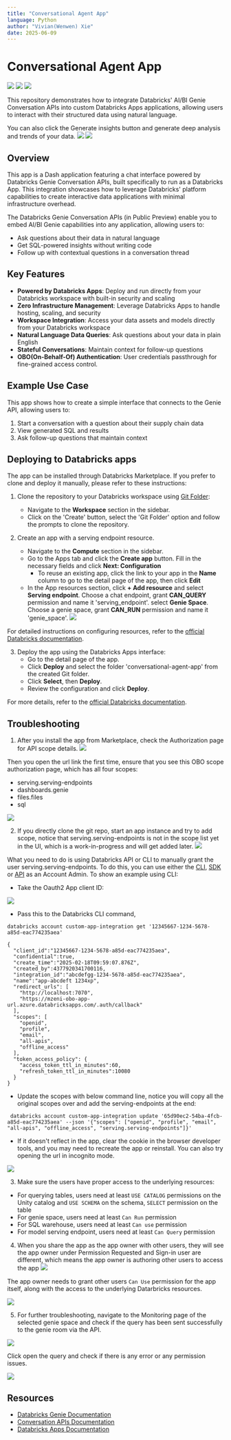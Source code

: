 ```yaml
---
title: "Conversational Agent App"
language: Python
author: "Vivian(Wenwen) Xie"
date: 2025-06-09
---
```


# Conversational Agent App


![](./assets/genie_room0.png)
![](./assets/genie-space.png)
![](./assets/genie-space4.png)

This repository demonstrates how to integrate Databricks' AI/BI Genie Conversation APIs into custom Databricks Apps applications, allowing users to interact with their structured data using natural language.

You can also click the Generate insights button and generate deep analysis and trends of your data.
![](./assets/insights1.png)
![](./assets/insights2.png)



## Overview

This app is a Dash application featuring a chat interface powered by Databricks Genie Conversation APIs, built specifically to run as a Databricks App. This integration showcases how to leverage Databricks' platform capabilities to create interactive data applications with minimal infrastructure overhead.

The Databricks Genie Conversation APIs (in Public Preview) enable you to embed AI/BI Genie capabilities into any application, allowing users to:
- Ask questions about their data in natural language
- Get SQL-powered insights without writing code
- Follow up with contextual questions in a conversation thread


## Key Features

- **Powered by Databricks Apps**: Deploy and run directly from your Databricks workspace with built-in security and scaling
- **Zero Infrastructure Management**: Leverage Databricks Apps to handle hosting, scaling, and security
- **Workspace Integration**: Access your data assets and models directly from your Databricks workspace
- **Natural Language Data Queries**: Ask questions about your data in plain English
- **Stateful Conversations**: Maintain context for follow-up questions
- **OBO(On-Behalf-Of) Authentication**: User credentials passthrough for fine-grained access control.

## Example Use Case

This app shows how to create a simple interface that connects to the Genie API, allowing users to:
1. Start a conversation with a question about their supply chain data
2. View generated SQL and results
3. Ask follow-up questions that maintain context

## Deploying to Databricks apps

The app can be installed through Databricks Marketplace. If you prefer to clone and deploy it manually, please refer to these instructions: 

1. Clone the repository to your Databricks workspace using [Git Folder](https://docs.databricks.com/aws/en/repos/repos-setup):
   - Navigate to the **Workspace** section in the sidebar.
   - Click on the 'Create' button, select the 'Git Folder' option and follow the prompts to clone the repository.

2. Create an app with a serving endpoint resource.
   - Navigate to the **Compute** section in the sidebar.
   - Go to the Apps tab and click the **Create app** button. Fill in the necessary fields and click **Next: Configuration**
      - To reuse an existing app, click the link to your app in the **Name** column to go to the detail page of the app, then click **Edit**
   - In the App resources section, click **+ Add resource** and select **Serving endpoint**. Choose a chat endpoint, grant **CAN_QUERY** permission and name it 'serving_endpoint'.
   select **Genie Space**. Choose a genie space, grant **CAN_RUN** permission and name it 'genie_space'.
   ![](./assets/genie1.png)

   
For detailed instructions on configuring resources, refer to the [official Databricks documentation](https://docs.databricks.com/aws/en/dev-tools/databricks-apps/resources#configure-resources-for-your-app).

3. Deploy the app using the Databricks Apps interface:
   - Go to the detail page of the app.
   - Click **Deploy** and select the folder 'conversational-agent-app' from the created Git folder.
   - Click **Select**, then **Deploy**.
   - Review the configuration and click **Deploy**.

For more details, refer to the [official Databricks documentation](https://docs.databricks.com/aws/en/dev-tools/databricks-apps/deploy).

## Troubleshooting
1. After you install the app from Marketplace, check the Authorization page for API scope details. 
![](./assets/genie-space12.png)

Then you open the url link the first time, ensure that you see this OBO scope authorization page, which has all four scopes:
  - serving.serving-endpoints
  - dashboards.genie
  - files.files
  - sql

![](./assets/genie-space10.png)


2. If you directly clone the git repo, start an app instance and try to add scope, notice that serving.serving-endpoints is not in the scope list yet in the UI, which is a work-in-progress and will get added later. 
![](./assets/genie-space13.png)

What you need to do is using Databricks API or CLI to manually grant the user serving.serving-endpoints.
To do this, you can use either the [CLI](https://docs.databricks.com/aws/en/dev-tools/cli), [SDK](https://docs.databricks.com/aws/en/dev-tools/sdk-python) or [API](https://docs.databricks.com/api/account/customappintegration/get) as an Account Admin. To show an example using CLI:
 - Take the Oauth2 App client ID:

![](./assets/genie-space14.png)

- Pass this to the Databricks CLI command,

```
databricks account custom-app-integration get '12345667-1234-5678-a85d-eac774235aea'

{
  "client_id":"12345667-1234-5678-a85d-eac774235aea",
  "confidential":true,
  "create_time":"2025-02-18T09:59:07.876Z",
  "created_by":4377920341700116,
  "integration_id":"abcdefgg-1234-5678-a85d-eac774235aea",
  "name":"app-abcdeft 1234xp",
  "redirect_urls": [
    "http://localhost:7070",
    "https://mzeni-obo-app-url.azure.databricksapps.com/.auth/callback"
  ],
  "scopes": [
    "openid",
    "profile",
    "email",
    "all-apis",
    "offline_access"
  ],
  "token_access_policy": {
    "access_token_ttl_in_minutes":60,
    "refresh_token_ttl_in_minutes":10080
  }
}
```
 - Update the scopes with below command line, notice you will copy all the original scopes over and add the serving-endpoints at the end:
```
 databricks account custom-app-integration update '65d90ec2-54ba-4fcb-a85d-eac774235aea' --json '{"scopes": ["openid", "profile", "email", "all-apis", "offline_access", "serving.serving-endpoints"]}'
```

 - If it doesn't reflect in the app, clear the cookie in the browser developer tools, and you may need to recreate the app or reinstall. You can also try opening the url in incognito mode.

![](./assets/genie-space16.png)


3. Make sure the users have proper access to the underlying resources:
 - For querying tables, users need at least `USE CATALOG` permissions on the Unity catalog and `USE SCHEMA` on the schema, `SELECT` permission on the table 
 - For genie space, users need at least `Can Run` permission 
 - For SQL warehouse, users need at least `Can use` permission 
 - For model serving endpoint, users need at least `Can Query` permission 

4. When you share the app as the app owner with other users, they will see the app owner under Permission Requested and Sign-in user are different, which means the app owner is authoring other users to access the app
![](./assets/genie-space17.png)

The app owner needs to grant other users `Can Use` permission for the app itself, along with the access to the underlying Datarbricks resources.

![](./assets/genie-space18.png)

5. For further troubleshooting, navigate to the Monitoring page of the selected genie space and check if the query has been sent successfully to the genie room via the API. 

![](./assets/troubleshooting1.png)

Click open the query and check if there is any error or any permission issues.

![](./assets/troubleshooting2.png)

## Resources

- [Databricks Genie Documentation](https://docs.databricks.com/aws/en/genie)
- [Conversation APIs Documentation](https://docs.databricks.com/api/workspace/genie)
- [Databricks Apps Documentation](https://docs.databricks.com/aws/en/dev-tools/databricks-apps/)